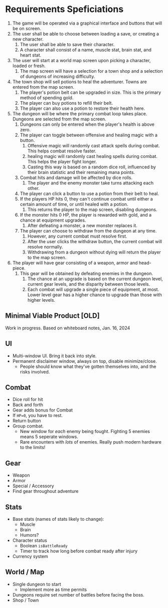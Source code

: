 # Requirements Speficiations

1. The game will be operated via a graphical interface and buttons that will be on screen.
2. The user shall be able to choose between loading a save, or creating a new character.
    1. The user shall be able to save their character.
    2. A character shall consist of a name, muscle stat, brain stat, and heart stat.
3. The user will start at a world map screen upon picking a character, loaded or fresh.
    1. The map screen will have a selection for a town shop and a selection of dungeons of increasing difficulty.
4. The town shop will sell potions to heal the adventurer.  Towns are entered from the map screen.
    1. The player's potion belt can be upgraded in size.  This is the primary method of spending gold.
    2. The player can buy potions to refill their belt.
    3. The player can also use a potion to restore their health here.
5. The dungeon will be where the primary combat loop takes place.  Dungeons are selected from the map screen.
    1. Dungeons can only be entered when the player's health is above zero.
    2. The player can toggle between offensive and healing magic with a button.
        1. Offensive magic will randomly cast attack spells during combat.  This helps combat resolve faster.
        2. healing magic will randomly cast healing spells during combat.  This helps the player fight longer.
        3. Casting this way is based on a random dice roll, influenced by their brain statistic and their remaining mana points.
    3. Combat hits and damage will be affected by dice rolls.
        1. The player and the enemy monster take turns attacking each other.
    4. The player can click a button to use a potion from their belt to heal.
    5. If the players HP hits 0, they can't continue combat until either a certain amount of time, or until healed with a potion.
        1. This returns the player to the map screen, disabling dungeons.
    6. If the monster hits 0 HP, the player is rewarded with gold, and a chance at equipment upgrades.
        1. After defeating a monster, a new monster replaces it.
    7. The player can choose to withdraw from the dungeon at any time.
        1. However, any current combat must resolve first.  
        2. After the user clicks the withdraw button, the current combat will resolve normally.
        3. Withdrawing from a dungeon without dying will return the player to the map screen.
6. The player will have gear consisting of a weapon, armor and head-piece.
    1. This gear will be obtained by defeating enemies in the dungeon.
        1. The chance at an upgrade is based on the current dungeon level, current gear levels, and the disparity between those levels.
        2. Each combat will upgrade a single piece of equipment, at most.  Lower level gear has a higher chance to upgrade than those with higher levels.

## Minimal Viable Product [OLD]

Work in progress.  Based on whiteboard notes, Jan. 16, 2024

## UI

- Multi-window UI.  Bring it back into style.
- Permanent disclaimer window, always on top, disable minimize/close.
    - People should know what they've gotten themselves into, and the risks involved.

## Combat

- Dice roll for hit
- Back and forth
- Gear adds bonus for Combat
- If `HP=0`, you have to rest.
- Return button
- Group combat.
    - New window for *each* enemy being fought.  Fighting 5 enemies means 5 seperate windows.
    - Rare encounters with *lots* of enemies.  Really push modern hardware to the limits!

## Gear

- Weapon
- Armor
- Special / Accessory
- Find gear throughout adventure

## Stats

- Base stats (names of stats likely to change):
    - Muscle
    - Brain
    - Humors?
- Character status
    - Boolean `isBattleReady`
    - Timer to track how long before combat ready after injury
- Currency system

## World / Map

- Single dungeon to start
    - Implement more as time permits
- Dungeons require set number of battles before facing the boss.
- Shop / Town
